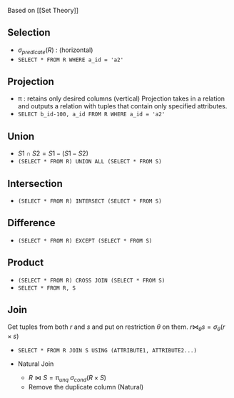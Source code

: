 Based on [[Set Theory]]

## Selection
- $\sigma_{predicate} (R)$ : (horizontal)
- `SELECT * FROM R WHERE a_id = 'a2'`

## Projection
- $\uppi$ : retains only desired columns (vertical)
Projection takes in a relation and outputs a relation with tuples that contain only specified attributes.
- `SELECT b_id-100, a_id FROM R WHERE a_id = 'a2'`

## Union
- $S1 \cap S2 = S1 - (S1 - S2)$
- `(SELECT * FROM R) UNION ALL (SELECT * FROM S)`

## Intersection
- `(SELECT * FROM R) INTERSECT (SELECT * FROM S)`

## Difference
- `(SELECT * FROM R) EXCEPT (SELECT * FROM S)`

## Product
- `(SELECT * FROM R) CROSS JOIN (SELECT * FROM S)`
- `SELECT * FROM R, S`

## Join
Get tuples from both $r$ and $s$ and put on restriction $\theta$ on them.
$r \bowtie_{\theta} s = \sigma_{\theta} (r \times s)$
- `SELECT * FROM R JOIN S USING (ATTRIBUTE1, ATTRIBUTE2...)`

- Natural Join
	- $R \bowtie S = \uppi_{unq} \; \sigma_{cond}(R \times S)$
	- Remove the duplicate column (Natural)